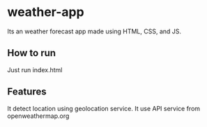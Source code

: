 # weather-app
Its an weather forecast app made using HTML, CSS, and JS.

## How to run
Just run index.html

## Features
It detect location using geolocation service.
It use API service from openweathermap.org
